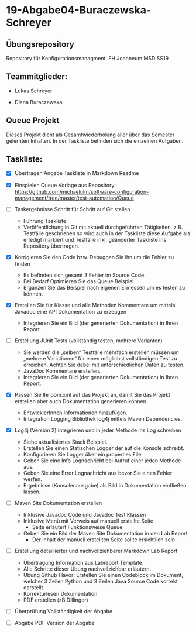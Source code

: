 # 19-Abgabe04-Buraczewska-Schreyer



## Übungsrepository ##

Repository für Konfigurationsmanagment, FH Joanneum MSD SS19



## Teammitglieder: ##

- Lukas Schreyer

- Diana Buraczewska

  

## Queue Projekt ##

Dieses Projekt dient als Gesamtwiederholung aller über das Semester gelernten Inhalten. In der Taskliste befinden sich die einzelnen Aufgaben.



## Taskliste: ##

- [x] Übertragen Angabe Taskliste in Markdown Readme
- [x] Einspielen Queue Vorlage aus Repository: https://github.com/michaelulm/software-configuration-management/tree/master/test-automation/Queue
- [ ] Taskergebnisse Schritt für Schritt auf Git stellen
  - Führung Taskliste
  - Veröffentlichung in Git mit aktuell durchgeführten Tätigkeiten, z.B. Testfälle geschrieben so wird auch in der Taskliste diese Aufgabe als erledigt markiert und Testfälle inkl. geänderter Taskliste ins Repository übertragen.
- [x] Korrigieren Sie den Code bzw. Debuggen Sie ihn um die Fehler zu finden
  - Es befinden sich gesamt 3 Fehler im Source Code.
  - Bei Bedarf Optimieren Sie das Queue Beispiel.
  - Ergänzen Sie das Beispiel nach eigenen Ermessen um es testen zu können.
- [x] Erstellen Sie für Klasse und alle Methoden Kommentare um mittels Javadoc eine API Dokumentation zu erzeugen
  - Integrieren Sie ein Bild (der generierten Dokumentation) in Ihren Report.
- [ ] Erstellung JUnit Tests (vollständig testen, mehrere Varianten)
  - Sie werden die „selben“ Testfälle mehrfach erstellen müssen um „mehrere Variationen“ für einen möglichst vollständigen Test zu erreichen. Achten Sie dabei mit unterschiedlichen Daten zu testen.
  - JavaDoc Kommentare erstellen.
  - Integrieren Sie ein Bild (der generierten Dokumentation) in Ihren Report.
- [x] Passen Sie Ihr pom.xml auf das Projekt an, damit Sie das Projekt erstellen aber auch Dokumentation generieren können.
  - EntwicklerInnen Informationen hinzufügen.
  - Integration Logging Bibliothek log4j mittels Maven Dependencies.
- [x] Log4j (Version 2) integrieren und in jeder Methode ins Log schreiben
  - Siehe aktualisiertes Stack Beispiel.
  - Erstellen Sie einen Statischen Logger der auf die Konsole schreibt.
  - Konfigurieren Sie Logger über ein properties File.
  - Geben Sie eine Info Lognachricht bei Aufruf einer jeden Methode aus.
  - Geben Sie eine Error Lognachricht aus bevor Sie einen Fehler werfen.
  - Ergebnisse (Konsolenausgabe) als Bild in Dokumentation einfließen lassen.
- [ ] Maven Site Dokumentation erstellen
  - Inklusive Javadoc Code und Javadoc Test Klassen
  - Inklusive Menü mit Verweis auf manuell erstellte Seite
    - Seite erläutert Funktionsweise Queue
  - Geben Sie ein Bild der Maven Site Dokumentation in den Lab Report
    - Der Inhalt der manuell erstellten Seite sollte ersichtlich sein
- [ ] Erstellung detaillierter und nachvollziehbarer Markdown Lab Report
  - Übertragung Information aus Labreport Template.
  - Alle Schritte dieser Übung nachvollziehbar erläutern.
  - Übung Github Flavor: Erstellen Sie einen Codeblock im Dokument, welcher 3 Zeilen Python und 3 Zeilen Java Source Code korrekt darstellt.
  - Korrekturlesen Dokumentation
  - PDF erstellen (zB Dillinger)
- [ ] Überprüfung Vollständigkeit der Abgabe
- [ ] Abgabe PDF Version der Abgabe

